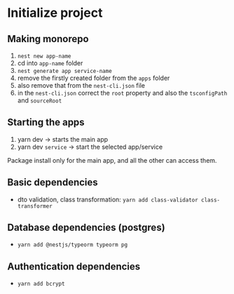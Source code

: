 # Initialize project

## Making monorepo
1. `nest new app-name`
2. cd into `app-name` folder
3. `nest generate app service-name`
4. remove the firstly created folder from the `apps` folder
5. also remove that from the `nest-cli.json` file
6. in the `nest-cli.json` correct the `root` property and also the `tsconfigPath` and `sourceRoot`

## Starting the apps
1. yarn dev -> starts the main app
2. yarn dev `service` -> start the selected app/service

Package install only for the main app, and all the other can access them.

## Basic dependencies
- dto validation, class transformation: ```yarn add class-validator class-transformer```

## Database dependencies (postgres)
- ```yarn add @nestjs/typeorm typeorm pg```

## Authentication dependencies
- ```yarn add bcrypt```
